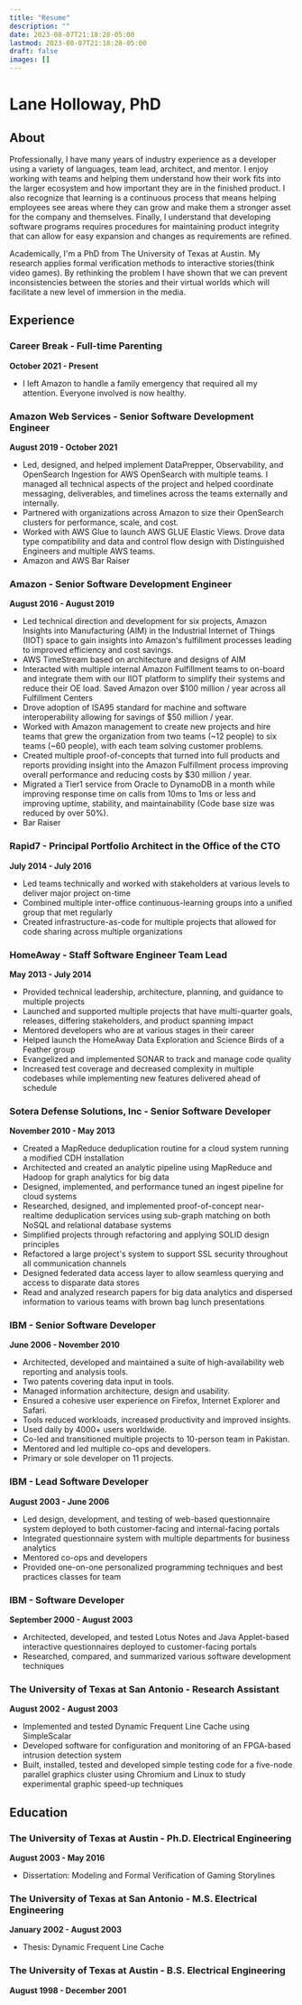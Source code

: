 ```yaml
---
title: "Resume"
description: ""
date: 2023-08-07T21:18:28-05:00
lastmod: 2023-08-07T21:18:28-05:00
draft: false
images: []
---
```


# Lane Holloway, PhD
## About
Professionally, I have many years of industry experience as a developer using a variety of languages, team lead, architect, and mentor. I enjoy working with teams and helping them understand how their work fits into the larger ecosystem and how important they are in the finished product. I also recognize that learning is a continuous process that means helping employees see areas where they can grow and make them a stronger asset for the company and themselves. Finally, I understand that developing software programs requires procedures for maintaining product integrity that can allow for easy expansion and changes as requirements are refined.

Academically, I'm a PhD from The University of Texas at Austin. My research applies formal verification methods to interactive stories(think video games). By rethinking the problem I have shown that we can prevent inconsistencies between the stories and their virtual worlds which will facilitate a new level of immersion in the media.

## Experience
### Career Break - Full-time Parenting
**October 2021 - Present**
* I left Amazon to handle a family emergency that required all my attention. Everyone involved is now healthy.

### Amazon Web Services - Senior Software Development Engineer
**August 2019 - October 2021**
* Led, designed, and helped implement DataPrepper, Observability, and OpenSearch Ingestion for AWS OpenSearch with multiple teams. I managed all technical aspects of the project and helped coordinate messaging, deliverables, and timelines across the teams externally and internally.
* Partnered with organizations across Amazon to size their OpenSearch clusters for performance, scale, and cost.
* Worked with AWS Glue to launch AWS GLUE Elastic Views. Drove data type compatibility and data and control flow design with Distinguished Engineers and multiple AWS teams.
* Amazon and AWS Bar Raiser

### Amazon - Senior Software Development Engineer
**August 2016 - August 2019**
* Led technical direction and development for six projects, Amazon Insights into Manufacturing (AIM) in the Industrial Internet of Things (IIOT) space to gain insights into Amazon's fulfillment processes leading to improved efficiency and cost savings.
* AWS TimeStream based on architecture and designs of AIM
* Interacted with multiple internal Amazon Fulfillment teams to on-board and integrate them with our IIOT platform to simplify their systems and reduce their OE load. Saved Amazon over $100 million / year across all Fulfillment Centers
* Drove adoption of ISA95 standard for machine and software interoperability allowing for savings of $50 million / year.
* Worked with Amazon management to create new projects and hire teams that grew the organization from two teams (~12 people) to six teams (~60 people), with each team solving customer problems.
* Created multiple proof-of-concepts that turned into full products and reports providing insight into the Amazon Fulfillment process improving overall performance and reducing costs by $30 million / year.
* Migrated a Tier1 service from Oracle to DynamoDB in a month while improving response time on calls from 10ms to 1ms or less and improving uptime, stability, and maintainability (Code base size was reduced by over 50%).
* Bar Raiser

### Rapid7 - Principal Portfolio Architect in the Office of the CTO
**July 2014 - July 2016**
* Led teams technically and worked with stakeholders at various levels to deliver major project on-time
* Combined multiple inter-office continuous-learning groups into a unified group that met regularly
* Created infrastructure-as-code for multiple projects that allowed for code sharing across multiple organizations

### HomeAway - Staff Software Engineer Team Lead
**May 2013 - July 2014**
* Provided technical leadership, architecture, planning, and guidance to multiple projects
* Launched and supported multiple projects that have multi-quarter goals, releases, differing stakeholders, and product spanning impact
* Mentored developers who are at various stages in their career 
* Helped launch the HomeAway Data Exploration and Science Birds of a Feather group
* Evangelized and implemented SONAR to track and manage code quality
* Increased test coverage and decreased complexity in multiple codebases while implementing new features delivered ahead of schedule

### Sotera Defense Solutions, Inc - Senior Software Developer
**November 2010 - May 2013**
* Created a MapReduce deduplication routine for a cloud system running a modified CDH installation
* Architected and created an analytic pipeline using MapReduce and Hadoop for graph analytics for big data
* Designed, implemented, and performance tuned an ingest pipeline for cloud systems
* Researched, designed, and implemented proof-of-concept near-realtime deduplication services using sub-graph matching on both NoSQL and relational database systems
* Simplified projects through refactoring and applying SOLID design principles
* Refactored a large project's system to support SSL security throughout all communication channels
* Designed federated data access layer to allow seamless querying and access to disparate data stores
* Read and analyzed research papers for big data analytics and dispersed information to various teams with brown bag lunch presentations

### IBM - Senior Software Developer
**June 2006 - November 2010**
* Architected, developed and maintained a suite of high-availability web reporting and analysis tools.
* Two patents covering data input in tools.
* Managed information architecture, design and usability.
* Ensured a cohesive user experience on Firefox, Internet Explorer and Safari.
* Tools reduced workloads, increased productivity and improved insights.
* Used daily by 4000+ users worldwide.
* Co-led and transitioned multiple projects to 10-person team in Pakistan.
* Mentored and led multiple co-ops and developers.
* Primary or sole developer on 11 projects.

### IBM - Lead Software Developer
**August 2003 - June 2006**
* Led design, development, and testing of web-based questionnaire system deployed to both customer-facing and internal-facing portals
* Integrated questionnaire system with multiple departments for business analytics
* Mentored co-ops and developers
* Provided one-on-one personalized programming techniques and best practices classes for team

### IBM - Software Developer
**September 2000 - August 2003**
* Architected, developed, and tested Lotus Notes and Java Applet-based interactive questionnaires deployed to customer-facing portals
* Researched, compared, and summarized various software development techniques

### The University of Texas at San Antonio - Research Assistant
**August 2002 - August 2003**
* Implemented and tested Dynamic Frequent Line Cache using SimpleScalar
* Developed software for configuration and monitoring of an FPGA-based intrusion detection system
* Built, installed, tested and developed simple testing code for a five-node parallel graphics cluster using Chromium and Linux to study experimental graphic speed-up techniques

## Education
### The University of Texas at Austin - Ph.D. Electrical Engineering
**August 2003 - May 2016**
* Dissertation: Modeling and Formal Verification of Gaming Storylines

### The University of Texas at San Antonio - M.S. Electrical Engineering
**January 2002 - August 2003**
* Thesis: Dynamic Frequent Line Cache

### The University of Texas at Austin - B.S. Electrical Engineering
**August 1998 - December 2001**
